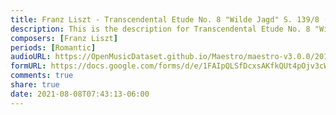 ```yaml
---
title: Franz Liszt - Transcendental Etude No. 8 "Wilde Jagd" S. 139/8 (3)
description: This is the description for Transcendental Etude No. 8 "Wilde Jagd" S. 139/8 by Franz Liszt
composers: [Franz Liszt]
periods: [Romantic]
audioURL: https://OpenMusicDataset.github.io/Maestro/maestro-v3.0.0/2011/MIDI-Unprocessed_14_R1_2011_MID--AUDIO_R1-D6_04_Track04_wav.midi
formURL: https://docs.google.com/forms/d/e/1FAIpQLSfDcxsAKfkQUt4pOjv3cWutpWLV2bDsyKHJRyJEenDdpZHbyw/viewform
comments: true
share: true
date: 2021-08-08T07:43:13-06:00
---
```

